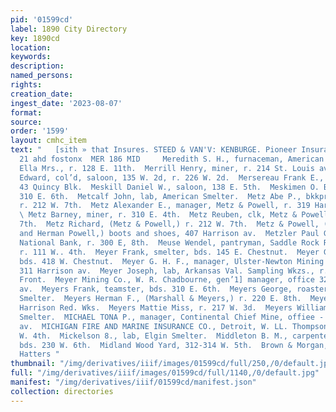 ```yaml
---
pid: '01599cd'
label: 1890 City Directory
key: 1890cd
location: 
keywords: 
description: 
named_persons: 
rights: 
creation_date: 
ingest_date: '2023-08-07'
format: 
source: 
order: '1599'
layout: cmhc_item
text: "   [sith » that Insures. STEED & VAN'V: KENBURGE. Pioneer Insurance Agency;
  21 ahd fostonx  MER 186 MID     Meredith S. H., furnaceman, American Smelter.  Merrill
  Ella Mrs., r. 128 E. 11th.  Merrill Henry, miner, r. 214 St. Louis av.  Merritt
  Edward, col’d, saloon, 135 W. 2d, r. 226 W. 2d.  Mersereau Frank E., engineer, r.
  43 Quincy Blk.  Meskill Daniel W., saloon, 138 E. 5th.  Meskimen O. B., miner, bds.
  310 E. 6th.  Metcalf John, lab, American Smelter.  Metz Abe P., bkkpr, Metz & Powell,
  r. 212 W. 7th.  Metz Alexander E., manager, Metz & Powell, r. 319 Har- Tison av.
  \ Metz Barney, miner, r. 310 E. 4th.  Metz Reuben, clk, Metz & Powell, r. 212 W.
  7th.  Metz Richard, (Metz & Powell,) r. 212 W. 7th.  Metz & Powell, (Richard Metz
  and Herman Powell,) boots and shoes, 407 Harrison av.  Metzler Paul G., bkkpr, Carbonate
  National Bank, r. 300 E, 8th.  Meuse Wendel, pantryman, Saddle Rock Restaurant,
  r. 111 W.. 4th.  Meyer Frank, smelter, bds. 145 E. Chestnut.  Meyer George, smelter,
  bds. 418 W. Chestnut.  Meyer G. H. F., manager, Ulster-Newton Mining Co., office
  311 Harrison av.  Meyer Joseph, lab, Arkansas Val. Sampling Wkzs., r. rear 141 W.
  Front.  Meyer Mining Co., W. R. Chadbourne, gen’1] manager, office 321 Harrison
  av.  Meyers Frank, teamster, bds. 310 E. 6th.  Meyers George, roaster, American
  Smelter.  Meyers Herman F., (Marshall & Meyers,) r. 220 E. 8th.  Meyers James, lab,
  Harrison Red. Wks.  Meyers Mattie Miss, r. 217 W. 3d.  Meyers William, tapper, American
  Smelter.  MICHAEL TONA P., manager, Continental Chief Mine, offiee - 421 Harrison
  av.  MICHIGAN FIRE AND MARINE INSURANCE CO., Detroit, W. LL. Thompson, apt, 104
  W. 4th.  Mickelson 8., lab, Elgin Smelter.  Middleton B. M., carpenter, H. C. Dimick,
  bds. 230 W. 6th.  Midland Wood Yard, 312-314 W. 5th.  Brown & Morgan, x2! ov. Leading,
  Hatters "
thumbnail: "/img/derivatives/iiif/images/01599cd/full/250,/0/default.jpg"
full: "/img/derivatives/iiif/images/01599cd/full/1140,/0/default.jpg"
manifest: "/img/derivatives/iiif/01599cd/manifest.json"
collection: directories
---
```

